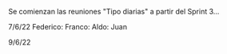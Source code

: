 Se comienzan las reuniones "Tipo diarias" a partir del Sprint 3...

7/6/22
Federico:
Franco:
Aldo:
Juan

9/6/22

